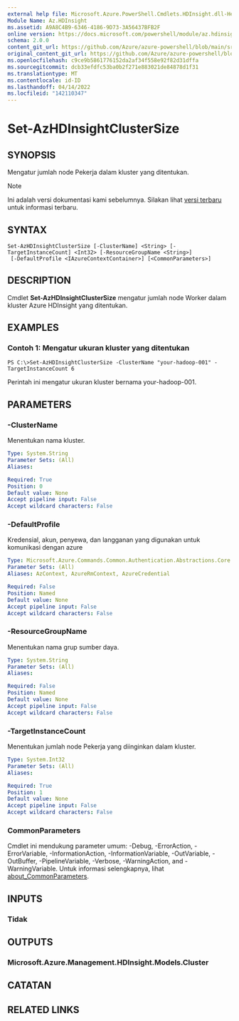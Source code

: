 ```yaml
---
external help file: Microsoft.Azure.PowerShell.Cmdlets.HDInsight.dll-Help.xml
Module Name: Az.HDInsight
ms.assetid: A9A8C4B9-6346-4186-9D73-3A56437BFB2F
online version: https://docs.microsoft.com/powershell/module/az.hdinsight/set-azhdinsightclustersize
schema: 2.0.0
content_git_url: https://github.com/Azure/azure-powershell/blob/main/src/HDInsight/HDInsight/help/Set-AzHDInsightClusterSize.md
original_content_git_url: https://github.com/Azure/azure-powershell/blob/main/src/HDInsight/HDInsight/help/Set-AzHDInsightClusterSize.md
ms.openlocfilehash: c9ce9b5861776152da2af34f558e92f82d31dffa
ms.sourcegitcommit: dcb33efdfc53ba0b2f271e883021de84878d1f31
ms.translationtype: MT
ms.contentlocale: id-ID
ms.lasthandoff: 04/14/2022
ms.locfileid: "142110347"
---
```

# Set-AzHDInsightClusterSize

## SYNOPSIS
Mengatur jumlah node Pekerja dalam kluster yang ditentukan.

> [!NOTE]
>Ini adalah versi dokumentasi kami sebelumnya. Silakan lihat [versi terbaru](/powershell/module/az.hdinsight/set-azhdinsightclustersize) untuk informasi terbaru.

## SYNTAX

```
Set-AzHDInsightClusterSize [-ClusterName] <String> [-TargetInstanceCount] <Int32> [-ResourceGroupName <String>]
 [-DefaultProfile <IAzureContextContainer>] [<CommonParameters>]
```

## DESCRIPTION
Cmdlet **Set-AzHDInsightClusterSize** mengatur jumlah node Worker dalam kluster Azure HDInsight yang ditentukan.

## EXAMPLES

### Contoh 1: Mengatur ukuran kluster yang ditentukan
```
PS C:\>Set-AzHDInsightClusterSize -ClusterName "your-hadoop-001" -TargetInstanceCount 6
```

Perintah ini mengatur ukuran kluster bernama your-hadoop-001.

## PARAMETERS

### -ClusterName
Menentukan nama kluster.

```yaml
Type: System.String
Parameter Sets: (All)
Aliases:

Required: True
Position: 0
Default value: None
Accept pipeline input: False
Accept wildcard characters: False
```

### -DefaultProfile
Kredensial, akun, penyewa, dan langganan yang digunakan untuk komunikasi dengan azure

```yaml
Type: Microsoft.Azure.Commands.Common.Authentication.Abstractions.Core.IAzureContextContainer
Parameter Sets: (All)
Aliases: AzContext, AzureRmContext, AzureCredential

Required: False
Position: Named
Default value: None
Accept pipeline input: False
Accept wildcard characters: False
```

### -ResourceGroupName
Menentukan nama grup sumber daya.

```yaml
Type: System.String
Parameter Sets: (All)
Aliases:

Required: False
Position: Named
Default value: None
Accept pipeline input: False
Accept wildcard characters: False
```

### -TargetInstanceCount
Menentukan jumlah node Pekerja yang diinginkan dalam kluster.

```yaml
Type: System.Int32
Parameter Sets: (All)
Aliases:

Required: True
Position: 1
Default value: None
Accept pipeline input: False
Accept wildcard characters: False
```

### CommonParameters
Cmdlet ini mendukung parameter umum: -Debug, -ErrorAction, -ErrorVariable, -InformationAction, -InformationVariable, -OutVariable, -OutBuffer, -PipelineVariable, -Verbose, -WarningAction, and -WarningVariable. Untuk informasi selengkapnya, lihat [about_CommonParameters](http://go.microsoft.com/fwlink/?LinkID=113216).

## INPUTS

### Tidak

## OUTPUTS

### Microsoft.Azure.Management.HDInsight.Models.Cluster

## CATATAN

## RELATED LINKS
